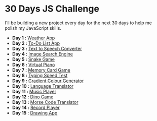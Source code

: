 # 30 Days JS Challenge

I'll be building a new project every day for the next 30 days to help me polish my JavaScript skills.

- **Day 1 :** [Weather App](https://internetmadecoder.github.io/30-Days-JS-Challenge/day%201/)
- **Day 2 :** [To-Do List App](https://internetmadecoder.github.io/30-Days-JS-Challenge/Day%202/)
- **Day 3 :** [Text to Speech Converter](https://internetmadecoder.github.io/30-Days-JS-Challenge/Day%203/)
- **Day 4 :** [Image Search Engine](https://internetmadecoder.github.io/30-Days-JS-Challenge/Day%204/)
- **Day 5 :** [Snake Game](https://internetmadecoder.github.io/30-Days-JS-Challenge/Day%205/)
- **Day 6 :** [Virtual Piano](https://internetmadecoder.github.io/30-Days-JS-Challenge/Day%206/)
- **Day 7 :** [Memory Card Game](https://internetmadecoder.github.io/30-Days-JS-Challenge/Day%207/)
- **Day 8 :** [Typing Speed Test](https://internetmadecoder.github.io/30-Days-JS-Challenge/Day%208/)
- **Day 9 :** [Gradient Colour Generator](https://internetmadecoder.github.io/30-Days-JS-Challenge/Day%209/)
- **Day 10 :** [Language Translator](https://internetmadecoder.github.io/30-Days-JS-Challenge/Day%2010/)
- **Day 11 :** [Music Player](https://internetmadecoder.github.io/30-Days-JS-Challenge/Day%2011/)
- **Day 12 :** [Dino Game](https://internetmadecoder.github.io/30-Days-JS-Challenge/Day%2012/)
- **Day 13 :** [Morse Code Translator](https://internetmadecoder.github.io/30-Days-JS-Challenge/Day%2013/)
- **Day 14 :** [Record Player](https://internetmadecoder.github.io/30-Days-JS-Challenge/Day%2014/)
- **Day 15 :** [Drawing App](https://internetmadecoder.github.io/30-Days-JS-Challenge/Day%2015/)